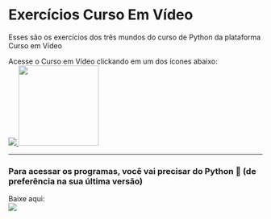 <div> 
    <h1>Exercícios Curso Em Vídeo</h1>
    <p>
        Esses são os exercícios dos três mundos do curso de Python da plataforma Curso em Vídeo  
    </p>
</div>

<div>
<p>
Acesse o Curso em Vídeo clickando em um dos ícones abaixo:<br>
    <a href="https://www.cursoemvideo.com"> <img src="https://www.cursoemvideo.com/wp-content/uploads/2019/08/cursoemvideo-logo-branca.png"> </a>
    <a href="https://www.youtube.com/c/CursoemVídeo"> <img src="https://cdn-icons-png.flaticon.com/512/1384/1384060.png" height= 159em align=""> </a>
</p>
</div>
<hr>
<div>
    <h3>Para acessar os programas, você vai precisar do Python 🐍 (de preferência na sua última versão)</h3>
    <p>
    Baixe aqui:<br>
            <a href="https://www.python.org/downloads/">  <img src="https://www.python.org/static/img/python-logo.png"> </a>
    </p>

</div>
